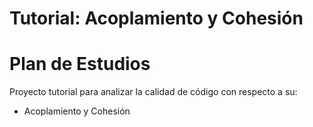 # Tutorial: Acoplamiento y Cohesión
# Plan de Estudios


Proyecto tutorial para analizar la calidad de código con respecto a su:
- Acoplamiento y Cohesión

